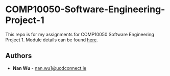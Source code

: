 # COMP10050-Software-Engineering-Project-1

This repo is for my assignments for COMP10050 Software Engineering Project 1. Module details can be found [here](https://sisweb.ucd.ie/usis/!W_HU_MENU.P_PUBLISH?p_tag=MODULE&MODULE=COMP10050).


## Authors

* **Nan Wu** - nan.wu1@ucdconnect.ie
